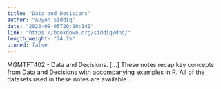 ```yaml
---
title: "Data and Decisions"
author: "Auyon Siddiq"
date: "2022-09-05T20:20:14Z"
link: "https://bookdown.org/siddiq/dnd/"
length_weight: "24.1%"
pinned: false
---
```


MGMTFT402 - Data and Decisions. [...] These notes recap key concepts from Data and Decisions with accompanying examples in R. All of the datasets used in these notes are available ...
